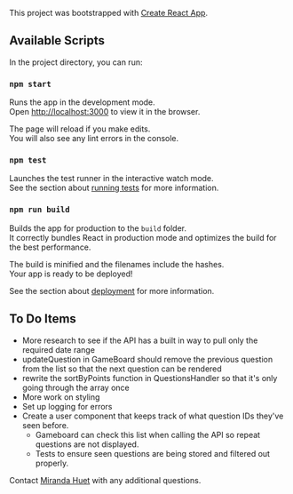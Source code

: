 This project was bootstrapped with [Create React App](https://github.com/facebook/create-react-app).

## Available Scripts

In the project directory, you can run:

### `npm start`

Runs the app in the development mode.<br />
Open [http://localhost:3000](http://localhost:3000) to view it in the browser.

The page will reload if you make edits.<br />
You will also see any lint errors in the console.

### `npm test`

Launches the test runner in the interactive watch mode.<br />
See the section about [running tests](https://facebook.github.io/create-react-app/docs/running-tests) for more information.

### `npm run build`

Builds the app for production to the `build` folder.<br />
It correctly bundles React in production mode and optimizes the build for the best performance.

The build is minified and the filenames include the hashes.<br />
Your app is ready to be deployed!

See the section about [deployment](https://facebook.github.io/create-react-app/docs/deployment) for more information.

## To Do Items

* More research to see if the API has a built in way to pull only the required date range
* updateQuestion in GameBoard should remove the previous question from the list so that the next question can be rendered
* rewrite the sortByPoints function in QuestionsHandler so that it's only going through the array once
* More work on styling
* Set up logging for errors
* Create a user component that keeps track of what question IDs they've seen before.
  * Gameboard can check this list when calling the API so repeat questions are not displayed.
  * Tests to ensure seen questions are being stored and filtered out properly.

Contact [Miranda Huet](mailto:mirandajhuet@gmail.com) with any additional questions.
